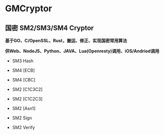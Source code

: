 # GMCryptor
## 国密 SM2/SM3/SM4 Cryptor

**基于GO、C/OpenSSL、Rust，搬运、修正、实现国密常用算法**

**供Web、NodeJS、Python、JAVA、Lua(Openresty)调用、iOS/Andriod调用**

- SM3 Hash

- SM4 [ECB]

- SM4 [CBC]

- SM2 [C1C3C2]

- SM2 [C1C2C3]

- SM2 [Asn1]

- SM2 Sign

- SM2 Verify
